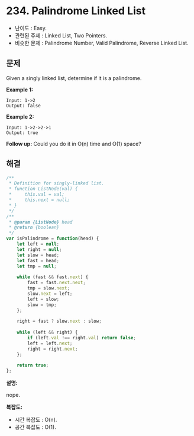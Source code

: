 # 234. Palindrome Linked List

- 난이도 : Easy.
- 관련된 주제 : Linked List, Two Pointers.
- 비슷한 문제 : Palindrome Number, Valid Palindrome, Reverse Linked List.

## 문제

Given a singly linked list, determine if it is a palindrome.

**Example 1:**

```
Input: 1->2
Output: false
```

**Example 2:**

```
Input: 1->2->2->1
Output: true
```

**Follow up:** Could you do it in O(n) time and O(1) space?

## 해결

```javascript
/**
 * Definition for singly-linked list.
 * function ListNode(val) {
 *     this.val = val;
 *     this.next = null;
 * }
 */
/**
 * @param {ListNode} head
 * @return {boolean}
 */
var isPalindrome = function(head) {
    let left = null;
    let right = null;
    let slow = head;
    let fast = head;
    let tmp = null;
    
    while (fast && fast.next) {
        fast = fast.next.next;
        tmp = slow.next;
        slow.next = left;
        left = slow;
        slow = tmp;
    };
    
    right = fast ? slow.next : slow;
  
    while (left && right) {
        if (left.val !== right.val) return false;
        left = left.next;
        right = right.next;
    };
    
    return true;
};
```

**설명:**

nope.

**복잡도:**

- 시간 복잡도 : O(n).
- 공간 복잡도 : O(1).